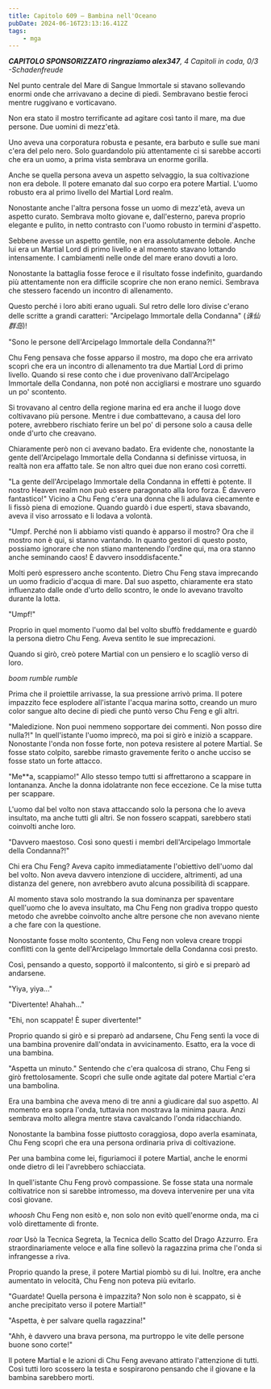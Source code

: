 ```yaml
---
title: Capitolo 609 – Bambina nell'Oceano
pubDate: 2024-06-16T23:13:16.412Z
tags:
    - mga
---
```



<em><strong>CAPITOLO SPONSORIZZATO ringraziamo alex347</strong>,
4 Capitoli in coda, 0/3
-Schadenfreude</em>


Nel punto centrale del Mare di Sangue Immortale si stavano sollevando enormi onde che arrivavano a decine di piedi. Sembravano bestie feroci mentre ruggivano e vorticavano.


Non era stato il mostro terrificante ad agitare così tanto il mare, ma due persone. Due uomini di mezz'età.


Uno aveva una corporatura robusta e pesante, era barbuto e sulle sue mani c'era del pelo nero. Solo guardandolo più attentamente ci si sarebbe accorti che era un uomo, a prima vista sembrava un enorme gorilla.


Anche se quella persona aveva un aspetto selvaggio, la sua coltivazione non era debole. Il potere emanato dal suo corpo era potere Martial. L'uomo robusto era al primo livello del Martial Lord realm.


Nonostante anche l'altra persona fosse un uomo di mezz'età, aveva un aspetto curato. Sembrava molto giovane e, dall'esterno, pareva proprio elegante e pulito, in netto contrasto con l'uomo robusto in termini d'aspetto.


Sebbene avesse un aspetto gentile, non era assolutamente debole. Anche lui era un Martial Lord di primo livello e al momento stavano lottando intensamente. I cambiamenti nelle onde del mare erano dovuti a loro.


Nonostante la battaglia fosse feroce e il risultato fosse indefinito, guardando più attentamente non era difficile scoprire che non erano nemici. Sembrava che stessero facendo un incontro di allenamento.


Questo perché i loro abiti erano uguali. Sul retro delle loro divise c'erano delle scritte a grandi caratteri: "Arcipelago Immortale della Condanna" (<em>诛仙群岛</em>)!


"Sono le persone dell'Arcipelago Immortale della Condanna?!"


Chu Feng pensava che fosse apparso il mostro, ma dopo che era arrivato scoprì che era un incontro di allenamento tra due Martial Lord di primo livello. Quando si rese conto che i due provenivano dall'Arcipelago Immortale della Condanna, non poté non accigliarsi e mostrare uno sguardo un po' scontento.


Si trovavano al centro della regione marina ed era anche il luogo dove coltivavano più persone. Mentre i due combattevano, a causa del loro potere, avrebbero rischiato ferire un bel po' di persone solo a causa delle onde d'urto che creavano.


Chiaramente però non ci avevano badato. Era evidente che, nonostante la gente dell'Arcipelago Immortale della Condanna si definisse virtuosa, in realtà non era affatto tale. Se non altro quei due non erano così corretti.


"La gente dell'Arcipelago Immortale della Condanna in effetti è potente. Il nostro Heaven realm non può essere paragonato alla loro forza. È davvero fantastico!" Vicino a Chu Feng c'era una donna che li adulava ciecamente e li fissò piena di emozione. Quando guardò i due esperti, stava sbavando, aveva il viso arrossato e li lodava a volontà.


"Umpf. Perché non li abbiamo visti quando è apparso il mostro? Ora che il mostro non è qui, si stanno vantando. In quanto gestori di questo posto, possiamo ignorare che non stiano mantenendo l'ordine qui, ma ora stanno anche seminando caos! È davvero insoddisfacente."


Molti però espressero anche scontento. Dietro Chu Feng stava imprecando un uomo fradicio d'acqua di mare. Dal suo aspetto, chiaramente era stato influenzato dalle onde d'urto dello scontro, le onde lo avevano travolto durante la lotta.


"Umpf!"


Proprio in quel momento l'uomo dal bel volto sbuffò freddamente e guardò la persona dietro Chu Feng. Aveva sentito le sue imprecazioni.


Quando si girò, creò potere Martial con un pensiero e lo scagliò verso di loro.


*boom rumble rumble*


Prima che il proiettile arrivasse, la sua pressione arrivò prima. Il potere impazzito fece esplodere all'istante l'acqua marina sotto, creando un muro color sangue alto decine di piedi che puntò verso Chu Feng e gli altri.


"Maledizione. Non puoi nemmeno sopportare dei commenti. Non posso dire nulla?!" In quell'istante l'uomo imprecò, ma poi si girò e iniziò a scappare. Nonostante l'onda non fosse forte, non poteva resistere al potere Martial. Se fosse stato colpito, sarebbe rimasto gravemente ferito o anche ucciso se fosse stato un forte attacco.


"Me**a, scappiamo!" Allo stesso tempo tutti si affrettarono a scappare in lontananza. Anche la donna idolatrante non fece eccezione. Ce la mise tutta per scappare.


L'uomo dal bel volto non stava attaccando solo la persona che lo aveva insultato, ma anche tutti gli altri. Se non fossero scappati, sarebbero stati coinvolti anche loro.


"Davvero maestoso. Così sono questi i membri dell'Arcipelago Immortale della Condanna?!"


Chi era Chu Feng? Aveva capito immediatamente l'obiettivo dell'uomo dal bel volto. Non aveva davvero intenzione di uccidere, altrimenti, ad una distanza del genere, non avrebbero avuto alcuna possibilità di scappare.


Al momento stava solo mostrando la sua dominanza per spaventare quell'uomo che lo aveva insultato, ma Chu Feng non gradiva troppo questo metodo che avrebbe coinvolto anche altre persone che non avevano niente a che fare con la questione.


Nonostante fosse molto scontento, Chu Feng non voleva creare troppi conflitti con la gente dell'Arcipelago Immortale della Condanna così presto.


Così, pensando a questo, sopportò il malcontento, si girò e si preparò ad andarsene.


"Yiya, yiya..."


"Divertente! Ahahah..."


"Ehi, non scappate! È super divertente!"


Proprio quando si girò e si preparò ad andarsene, Chu Feng sentì la voce di una bambina provenire dall'ondata in avvicinamento. Esatto, era la voce di una bambina.


"Aspetta un minuto." Sentendo che c'era qualcosa di strano, Chu Feng si girò frettolosamente. Scoprì che sulle onde agitate dal potere Martial c'era una bambolina.


Era una bambina che aveva meno di tre anni a giudicare dal suo aspetto. Al momento era sopra l'onda, tuttavia non mostrava la minima paura. Anzi sembrava molto allegra mentre stava cavalcando l'onda ridacchiando.


Nonostante la bambina fosse piuttosto coraggiosa, dopo averla esaminata, Chu Feng scoprì che era una persona ordinaria priva di coltivazione.


Per una bambina come lei, figuriamoci il potere Martial, anche le enormi onde dietro di lei l'avrebbero schiacciata.


In quell'istante Chu Feng provò compassione. Se fosse stata una normale coltivatrice non si sarebbe intromesso, ma doveva intervenire per una vita così giovane.


*whoosh* Chu Feng non esitò e, non solo non evitò quell'enorme onda, ma ci volò direttamente di fronte.


*roar* Usò la Tecnica Segreta, la Tecnica dello Scatto del Drago Azzurro. Era straordinariamente veloce e alla fine sollevò la ragazzina prima che l'onda si infrangesse a riva.


Proprio quando la prese, il potere Martial piombò su di lui. Inoltre, era anche aumentato in velocità, Chu Feng non poteva più evitarlo.


"Guardate! Quella persona è impazzita? Non solo non è scappato, si è anche precipitato verso il potere Martial!"


"Aspetta, è per salvare quella ragazzina!"


"Ahh, è davvero una brava persona, ma purtroppo le vite delle persone buone sono corte!"


Il potere Martial e le azioni di Chu Feng avevano attirato l'attenzione di tutti. Così tutti loro scossero la testa e sospirarono pensando che il giovane e la bambina sarebbero morti.
                                


                                



